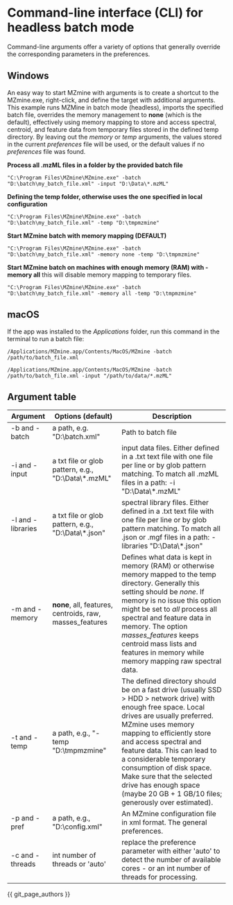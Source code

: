 # Command-line interface (CLI) for headless batch mode
Command-line arguments offer a variety of options that generally override the corresponding parameters in the preferences.

## Windows

An easy way to start MZmine with arguments is to create a shortcut to the MZmine.exe, right-click, and define the target with additional arguments. This example runs MZMine in batch mode (headless), imports the specified batch file, overrides the memory management to **none** (which is the default), effectively using memory mapping to store and access spectral, centroid, and feature data from temporary files stored in the defined temp directory. By leaving out the _memory_ or _temp_ arguments, the values stored in the current _preferences_ file will be used, or the default values if no _preferences_ file was found.  

**Process all .mzML files in a folder by the provided batch file**
```
"C:\Program Files\MZmine\MZmine.exe" -batch "D:\batch\my_batch_file.xml" -input "D:\Data\*.mzML"
```

**Defining the temp folder, otherwise uses the one specified in local configuration**
```
"C:\Program Files\MZmine\MZmine.exe" -batch "D:\batch\my_batch_file.xml" -temp "D:\tmpmzmine"
```

**Start MZmine batch with memory mapping (DEFAULT)**
```
"C:\Program Files\MZmine\MZmine.exe" -batch "D:\batch\my_batch_file.xml" -memory none -temp "D:\tmpmzmine"
```


**Start MZmine batch on machines with enough memory (RAM) with -memory all** this will disable memory mapping to temporary files. 
```
"C:\Program Files\MZmine\MZmine.exe" -batch "D:\batch\my_batch_file.xml" -memory all -temp "D:\tmpmzmine"
```

## macOS
If the app was installed to the _Applications_ folder, run this command in the terminal to run a batch file:
```
/Applications/MZmine.app/Contents/MacOS/MZmine -batch /path/to/batch_file.xml
```

```
/Applications/MZmine.app/Contents/MacOS/MZmine -batch /path/to/batch_file.xml -input "/path/to/data/*.mzML"
```

## Argument table


| Argument | Options (**default**) | Description |
| --- | --- | --- |
| -b and -batch | a path, e.g. "D:\batch.xml" | Path to batch file |
| -i and -input | a txt file or glob pattern, e.g., "D:\\Data\\\*.mzML" | input data files. Either defined in a .txt text file with one file per line or by glob pattern matching. To match all .mzML files in a path: -i "D:\\Data\\\*.mzML" |
| -l and -libraries | a txt file or glob pattern, e.g., "D:\\Data\\\*.json" | spectral library files. Either defined in a .txt text file with one file per line or by glob pattern matching. To match all .json or .mgf files in a path: -libraries "D:\\Data\\\*.json" |
| -m and -memory | **none**, all, features, centroids, raw, masses_features | Defines what data is kept in memory (RAM) or otherwise memory mapped to the temp directory. Generally this setting should be _none_. If memory is no issue this option might be set to _all_ process all spectral and feature data in memory. The option _masses_features_ keeps centroid mass lists and features in memory while memory mapping raw spectral data. |
| -t and -temp | a path, e.g., "-temp "D:\tmpmzmine\" | The defined directory should be on a fast drive (usually SSD > HDD > network drive) with enough free space. Local drives are usually preferred. MZmine uses memory mapping to efficiently store and access spectral and feature data. This can lead to a considerable temporary consumption of disk space. Make sure that the selected drive has enough space (maybe 20 GB + 1 GB/10 files; generously over estimated). |
| -p and -pref | a path, e.g., "D:\config.xml" | An MZmine configuration file in xml format. The general preferences. | 
| -c and -threads | int number of threads or 'auto' | replace the preference parameter with either 'auto' to detect the number of available cores - or an int number of threads for processing. |


{{ git_page_authors }}
